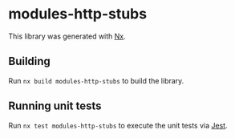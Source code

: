# modules-http-stubs

This library was generated with [Nx](https://nx.dev).

## Building

Run `nx build modules-http-stubs` to build the library.

## Running unit tests

Run `nx test modules-http-stubs` to execute the unit tests via [Jest](https://jestjs.io).
